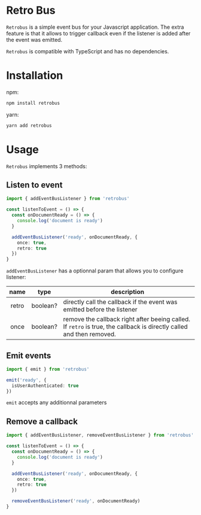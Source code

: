 # Retro Bus

`Retrobus` is a simple event bus for your Javascript application. The extra feature is that it allows to trigger callback even if the listener is added after the event was emitted.

`Retrobus` is compatible with TypeScript and has no dependencies.

# Installation

npm:

```sh
npm install retrobus
```

yarn:

```sh
yarn add retrobus
```

# Usage

`Retrobus` implements 3 methods:

## Listen to event

```ts
import { addEventBusListener } from 'retrobus'

const listenToEvent = () => {
  const onDocumentReady = () => {
    console.log('document is ready')
  }

  addEventBusListener('ready', onDocumentReady, {
    once: true,
    retro: true
  })
}
```

`addEventBusListener` has a optionnal param that allows you to configure listener:

| name  |   type   | description                                                                                                          |
| :---: | :------: | -------------------------------------------------------------------------------------------------------------------- |
| retro | boolean? | directly call the callback if the event was emitted before the listener                                              |
| once  | boolean? | remove the callback right after beeing called. If `retro` is true, the callback is directly called and then removed. |

## Emit events

```ts
import { emit } from 'retrobus'

emit('ready', {
  isUserAuthenticated: true
})
```

`emit` accepts any additionnal parameters

## Remove a callback

```ts
import { addEventBusListener, removeEventBusListener } from 'retrobus'

const listenToEvent = () => {
  const onDocumentReady = () => {
    console.log('document is ready')
  }

  addEventBusListener('ready', onDocumentReady, {
    once: true,
    retro: true
  })

  removeEventBusListener('ready', onDocumentReady)
}
```
